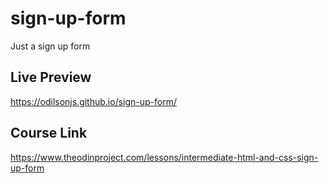 # sign-up-form
Just a sign up form

## Live Preview
https://odilsonjs.github.io/sign-up-form/

## Course Link
https://www.theodinproject.com/lessons/intermediate-html-and-css-sign-up-form